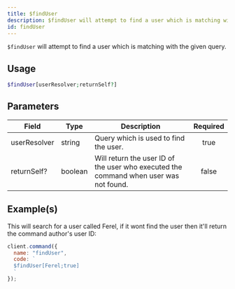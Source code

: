 ```yaml
---
title: $findUser
description: $findUser will attempt to find a user which is matching with the given query.
id: findUser
---
```


`$findUser` will attempt to find a user which is matching with the given query.

## Usage

```php
$findUser[userResolver;returnSelf?]
```

## Parameters

| Field        | Type    | Description                                                                           | Required |
| ------------ | ------- | ------------------------------------------------------------------------------------- | :------: |
| userResolver | string  | Query which is used to find the user.                                                 |   true   |
| returnSelf?  | boolean | Will return the user ID of the user who executed the command when user was not found. |  false   |

## Example(s)

This will search for a user called Ferel, if it wont find the user then it'll return the command author's user ID:

```javascript
client.command({
  name: "findUser",
  code: `
  $findUser[Ferel;true]
  `
});
```
